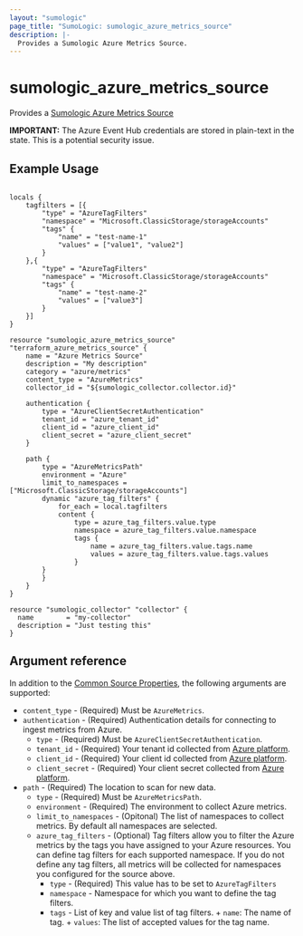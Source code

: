 ```yaml
---
layout: "sumologic"
page_title: "SumoLogic: sumologic_azure_metrics_source"
description: |-
  Provides a Sumologic Azure Metrics Source.
---
```


# sumologic_azure_metrics_source
Provides a [Sumologic Azure Metrics Source](https://help.sumologic.com/docs/send-data/hosted-collectors/microsoft-source/azure-metrics-source/)

__IMPORTANT:__ The Azure Event Hub credentials are stored in plain-text in the state. This is a potential security issue.

## Example Usage
```hcl

locals {
  	tagfilters = [{
        "type" = "AzureTagFilters"
		"namespace" = "Microsoft.ClassicStorage/storageAccounts"
		"tags" {
			"name" = "test-name-1"
			"values" = ["value1", "value2"]
		}
    },{
        "type" = "AzureTagFilters"
		"namespace" = "Microsoft.ClassicStorage/storageAccounts"
		"tags" {
			"name" = "test-name-2"
			"values" = ["value3"]
		}
    }]
}

resource "sumologic_azure_metrics_source" "terraform_azure_metrics_source" {
	name = "Azure Metrics Source"
	description = "My description"
	category = "azure/metrics"
	content_type = "AzureMetrics"
	collector_id = "${sumologic_collector.collector.id}"

	authentication {
		type = "AzureClientSecretAuthentication"
		tenant_id = "azure_tenant_id"
		client_id = "azure_client_id"
		client_secret = "azure_client_secret"
	}

    path {
        type = "AzureMetricsPath"
        environment = "Azure"
        limit_to_namespaces = ["Microsoft.ClassicStorage/storageAccounts"]
        dynamic "azure_tag_filters" {
            for_each = local.tagfilters
            content {
                type = azure_tag_filters.value.type
                namespace = azure_tag_filters.value.namespace
                tags {
					name = azure_tag_filters.value.tags.name
					values = azure_tag_filters.value.tags.values
				}
		}
        }
    }
}

resource "sumologic_collector" "collector" {
  name        = "my-collector"
  description = "Just testing this"
}
```

## Argument reference
In addition to the [Common Source Properties](https://registry.terraform.io/providers/SumoLogic/sumologic/latest/docs#common-source-properties), the following arguments are supported:
 - `content_type` - (Required) Must be `AzureMetrics`.
- `authentication` - (Required) Authentication details for connecting to ingest metrics from Azure.
     + `type` - (Required) Must be `AzureClientSecretAuthentication`.
     + `tenant_id` - (Required) Your tenant id collected from [Azure platform](https://help.sumologic.com/docs/send-data/hosted-collectors/microsoft-source/azure-metrics-source/#vendor-configuration).
     + `client_id` - (Required) Your client id collected from [Azure platform](https://help.sumologic.com/docs/send-data/hosted-collectors/microsoft-source/azure-metrics-source/#vendor-configuration).
     + `client_secret` - (Required) Your client secret collected from [Azure platform](https://help.sumologic.com/docs/send-data/hosted-collectors/microsoft-source/azure-metrics-source/#vendor-configuration).
 - `path` - (Required) The location to scan for new data.
     + `type` - (Required) Must be `AzureMetricsPath`.
     + `environment` - (Required) The  environment to collect Azure metrics.
     + `limit_to_namespaces` - (Opitonal) The list of namespaces to collect metrics. By default all namespaces are selected.
     + `azure_tag_filters` - (Optional) Tag filters allow you to filter the Azure metrics by the tags you have assigned to your Azure resources. You can define tag filters for each supported namespace. If you do not define any tag filters, all metrics will be collected for namespaces you configured for the source above.
          + `type` - (Required) This value has to be set to `AzureTagFilters`
          + `namespace` - Namespace for which you want to define the tag filters.
          + `tags` - List of key and value list of tag filters.
                + `name`: The name of tag.
                + `values`: The list of accepted values for the tag name.
